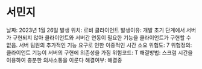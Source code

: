 # 서민지

날짜: 2023년 1월 26일
발생 위치: 로비 클라이언트
발생이유: 개발 초기 단계에서 서버가 구현되지 않아 클라이언트와 서버간 연동이 필요한 기능을 클라이언트가 구현할 수 없음. 서버 팀원의 추가적인 기능 요구로 인한 이중적인 시간 소요
위험도: 7
위험정의: 클라이언트 기능이 서버의 구현에 의존성을 가짐
위험코드: T
해결방법: 스크럼 시간을 이용하여 충분한 의사소통을 이룬다
해결여부: 해결중